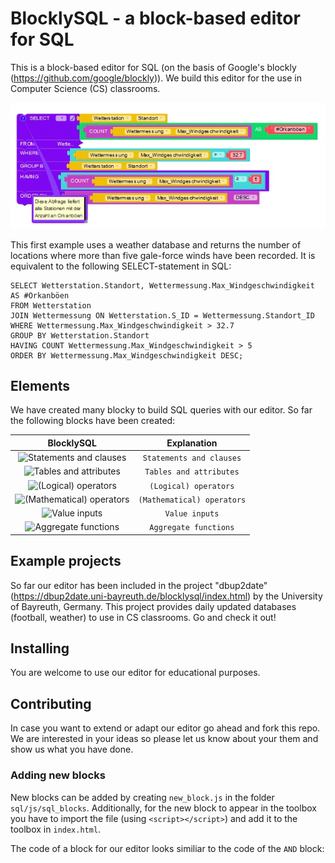 # BlocklySQL - a block-based editor for SQL
This is a block-based editor for SQL (on the basis of Google's blockly (https://github.com/google/blockly)). We build this editor for the use in Computer Science (CS) classrooms. 

![BlocklySQL example snippet](example.JPG)

This first example uses a weather database and returns the number of locations where more than five gale-force winds have been recorded. It is equivalent to the following SELECT-statement in SQL:

```
SELECT Wetterstation.Standort, Wettermessung.Max_Windgeschwindigkeit AS #Orkanböen
FROM Wetterstation 
JOIN Wettermessung ON Wetterstation.S_ID = Wettermessung.Standort_ID
WHERE Wettermessung.Max_Windgeschwindigkeit > 32.7
GROUP BY Wetterstation.Standort 
HAVING COUNT Wettermessung.Max_Windgeschwindigkeit > 5
ORDER BY Wettermessung.Max_Windgeschwindigkeit DESC;
```

## Elements

We have created many blocky to build SQL queries with our editor. So far the following blocks have been created:

| BlocklySQL | Explanation |
| :-: | :-: |
| ![Statements and clauses]() | `Statements and clauses` |
| ![Tables and attributes]() | `Tables and attributes` |
| ![(Logical) operators]() | `(Logical) operators` |
| ![(Mathematical) operators]() | `(Mathematical) operators` |
| ![Value inputs]() | `Value inputs` |
| ![Aggregate functions]() | `Aggregate functions` |

## Example projects

So far our editor has been included in the project "dbup2date" (https://dbup2date.uni-bayreuth.de/blocklysql/index.html) by the University of Bayreuth, Germany. This project provides daily updated databases (football, weather) to use in CS classrooms. Go and check it out!

## Installing

You are welcome to use our editor for educational purposes. 

## Contributing

In case you want to extend or adapt our editor go ahead and fork this repo. We are interested in your ideas so please let us know about your them and show us what you have done. 

### Adding new blocks

New blocks can be added by creating `new_block.js` in the folder `sql/js/sql_blocks`. Additionally, for the new block to appear in the toolbox you have to import the file (using `<script></script>`) and add it to the toolbox in `index.html`.

The code of a block for our editor looks similiar to the code of the `AND` block:


